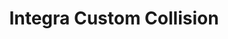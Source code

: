 ---
title: "Integra Custom Collision"
url: /vancouver/integra-custom-collision/
shop: car repair
---